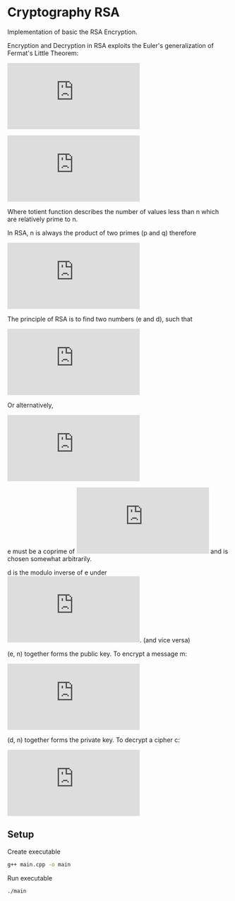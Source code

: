 # Cryptography RSA
Implementation of basic the RSA Encryption.

Encryption and Decryption in RSA exploits the Euler's generalization of Fermat's Little Theorem:

![equation](https://latex.codecogs.com/gif.latex?m%5E%7Bk%5Cphi%28n%29%7D%20%5Cequiv%201%20%28mod%5C%3Bn%29)

![equation](https://latex.codecogs.com/gif.latex?m%5E%7Bk%5Cphi%28n%29%20&plus;%201%7D%20%5Cequiv%20m%20%28mod%5C%3Bn%29)

Where totient function describes the number of values less than n which are relatively prime to n.

In RSA, n is always the product of two primes (p and q) therefore

![equation](https://latex.codecogs.com/gif.latex?%5Cphi%28n%29%20%3D%20%28p-1%29%28q-1%29)

The principle of RSA is to find two numbers (e and d), such that

![equation](https://latex.codecogs.com/gif.latex?ed%20%3D%20k%5Cphi%28n%29%20&plus;%201)

Or alternatively,

![equation](https://latex.codecogs.com/gif.latex?ed%20%3D%201%5C%3B%28mod%5C%3B%5Cphi%28n%29%29)

e must be a coprime of ![equation](https://latex.codecogs.com/gif.latex?%5Cphi%28n%29) and is chosen somewhat arbitrarily.

d is the modulo inverse of e under ![equation](https://latex.codecogs.com/gif.latex?%5Cphi%28n%29). (and vice versa)

(e, n) together forms the public key. To encrypt a message m:

![equation](https://latex.codecogs.com/gif.latex?c%20%3D%20m%5Ee%5C%3Bmod%5C%3Bn)

(d, n) together forms the private key. To decrypt a cipher c:

![equation](https://latex.codecogs.com/gif.latex?m%20%3D%20c%5Ed%5C%3Bmod%5C%3Bn)


## Setup
Create executable
```bash
g++ main.cpp -o main
```
Run executable
```bash
./main
```
